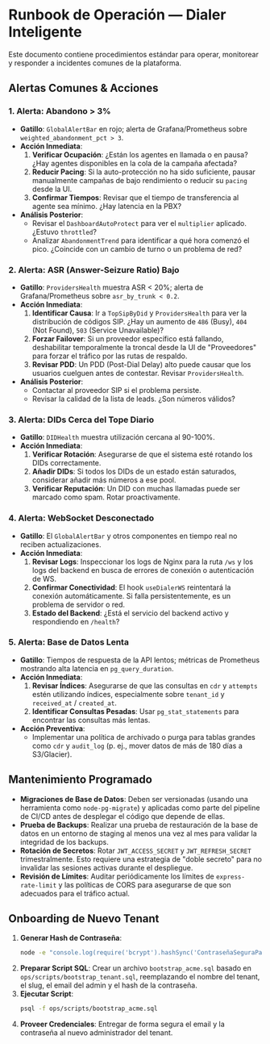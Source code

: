 # Runbook de Operación — Dialer Inteligente

Este documento contiene procedimientos estándar para operar, monitorear y responder a incidentes comunes de la plataforma.

## Alertas Comunes & Acciones

### 1. Alerta: Abandono > 3%
- **Gatillo**: `GlobalAlertBar` en rojo; alerta de Grafana/Prometheus sobre `weighted_abandonment_pct > 3`.
- **Acción Inmediata**:
  1.  **Verificar Ocupación**: ¿Están los agentes en llamada o en pausa? ¿Hay agentes disponibles en la cola de la campaña afectada?
  2.  **Reducir Pacing**: Si la auto-protección no ha sido suficiente, pausar manualmente campañas de bajo rendimiento o reducir su `pacing` desde la UI.
  3.  **Confirmar Tiempos**: Revisar que el tiempo de transferencia al agente sea mínimo. ¿Hay latencia en la PBX?
- **Análisis Posterior**:
  - Revisar el `DashboardAutoProtect` para ver el `multiplier` aplicado. ¿Estuvo `throttled`?
  - Analizar `AbandonmentTrend` para identificar a qué hora comenzó el pico. ¿Coincide con un cambio de turno o un problema de red?

### 2. Alerta: ASR (Answer-Seizure Ratio) Bajo
- **Gatillo**: `ProvidersHealth` muestra ASR < 20%; alerta de Grafana/Prometheus sobre `asr_by_trunk < 0.2`.
- **Acción Inmediata**:
  1.  **Identificar Causa**: Ir a `TopSipByDid` y `ProvidersHealth` para ver la distribución de códigos SIP. ¿Hay un aumento de `486` (Busy), `404` (Not Found), `503` (Service Unavailable)?
  2.  **Forzar Failover**: Si un proveedor específico está fallando, deshabilitar temporalmente la troncal desde la UI de "Proveedores" para forzar el tráfico por las rutas de respaldo.
  3.  **Revisar PDD**: Un PDD (Post-Dial Delay) alto puede causar que los usuarios cuelguen antes de contestar. Revisar `ProvidersHealth`.
- **Análisis Posterior**:
  - Contactar al proveedor SIP si el problema persiste.
  - Revisar la calidad de la lista de leads. ¿Son números válidos?

### 3. Alerta: DIDs Cerca del Tope Diario
- **Gatillo**: `DIDHealth` muestra utilización cercana al 90-100%.
- **Acción Inmediata**:
  1.  **Verificar Rotación**: Asegurarse de que el sistema esté rotando los DIDs correctamente.
  2.  **Añadir DIDs**: Si todos los DIDs de un estado están saturados, considerar añadir más números a ese pool.
  3.  **Verificar Reputación**: Un DID con muchas llamadas puede ser marcado como spam. Rotar proactivamente.

### 4. Alerta: WebSocket Desconectado
- **Gatillo**: El `GlobalAlertBar` y otros componentes en tiempo real no reciben actualizaciones.
- **Acción Inmediata**:
  1.  **Revisar Logs**: Inspeccionar los logs de Nginx para la ruta `/ws` y los logs del backend en busca de errores de conexión o autenticación de WS.
  2.  **Confirmar Conectividad**: El hook `useDialerWS` reintentará la conexión automáticamente. Si falla persistentemente, es un problema de servidor o red.
  3.  **Estado del Backend**: ¿Está el servicio del backend activo y respondiendo en `/health`?

### 5. Alerta: Base de Datos Lenta
- **Gatillo**: Tiempos de respuesta de la API lentos; métricas de Prometheus mostrando alta latencia en `pg_query_duration`.
- **Acción Inmediata**:
  1.  **Revisar Índices**: Asegurarse de que las consultas en `cdr` y `attempts` estén utilizando índices, especialmente sobre `tenant_id` y `received_at` / `created_at`.
  2.  **Identificar Consultas Pesadas**: Usar `pg_stat_statements` para encontrar las consultas más lentas.
- **Acción Preventiva**:
  - Implementar una política de archivado o purga para tablas grandes como `cdr` y `audit_log` (p. ej., mover datos de más de 180 días a S3/Glacier).

## Mantenimiento Programado

- **Migraciones de Base de Datos**: Deben ser versionadas (usando una herramienta como `node-pg-migrate`) y aplicadas como parte del pipeline de CI/CD antes de desplegar el código que depende de ellas.
- **Prueba de Backups**: Realizar una prueba de restauración de la base de datos en un entorno de staging al menos una vez al mes para validar la integridad de los backups.
- **Rotación de Secretos**: Rotar `JWT_ACCESS_SECRET` y `JWT_REFRESH_SECRET` trimestralmente. Esto requiere una estrategia de "doble secreto" para no invalidar las sesiones activas durante el despliegue.
- **Revisión de Límites**: Auditar periódicamente los límites de `express-rate-limit` y las políticas de CORS para asegurarse de que son adecuados para el tráfico actual.

## Onboarding de Nuevo Tenant

1.  **Generar Hash de Contraseña**:
    ```bash
    node -e "console.log(require('bcrypt').hashSync('ContraseñaSeguraParaNuevoCliente',10))"
    ```
2.  **Preparar Script SQL**: Crear un archivo `bootstrap_acme.sql` basado en `ops/scripts/bootstrap_tenant.sql`, reemplazando el nombre del tenant, el slug, el email del admin y el hash de la contraseña.
3.  **Ejecutar Script**:
    ```bash
    psql -f ops/scripts/bootstrap_acme.sql
    ```
4.  **Proveer Credenciales**: Entregar de forma segura el email y la contraseña al nuevo administrador del tenant.
